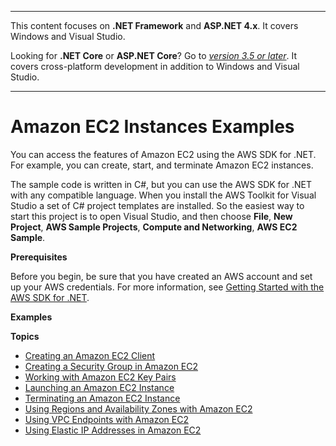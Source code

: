 --------

This content focuses on **\.NET Framework** and **ASP\.NET 4\.x**\. It covers Windows and Visual Studio\.

Looking for **\.NET Core** or **ASP\.NET Core**? Go to *[version 3\.5 or later](https://docs.aws.amazon.com/sdk-for-net/latest/developer-guide/welcome.html)*\. It covers cross\-platform development in addition to Windows and Visual Studio\.

--------

# Amazon EC2 Instances Examples<a name="how-to-ec2"></a>

You can access the features of Amazon EC2 using the AWS SDK for \.NET\. For example, you can create, start, and terminate Amazon EC2 instances\.

The sample code is written in C\#, but you can use the AWS SDK for \.NET with any compatible language\. When you install the AWS Toolkit for Visual Studio a set of C\# project templates are installed\. So the easiest way to start this project is to open Visual Studio, and then choose **File**, **New Project**, **AWS Sample Projects**, **Compute and Networking**, **AWS EC2 Sample**\.

 **Prerequisites** 

Before you begin, be sure that you have created an AWS account and set up your AWS credentials\. For more information, see [Getting Started with the AWS SDK for \.NET](net-dg-setup.md)\.

 **Examples** 

**Topics**
+ [Creating an Amazon EC2 Client](init-ec2-client.md)
+ [Creating a Security Group in Amazon EC2](security-groups.md)
+ [Working with Amazon EC2 Key Pairs](key-pairs.md)
+ [Launching an Amazon EC2 Instance](run-instance.md)
+ [Terminating an Amazon EC2 Instance](terminate-instance.md)
+ [Using Regions and Availability Zones with Amazon EC2](using-regions-and-availability-zones.md)
+ [Using VPC Endpoints with Amazon EC2](using-vpc-endpoints.md)
+ [Using Elastic IP Addresses in Amazon EC2](ec2-example-elastic-ip-addresses.md)